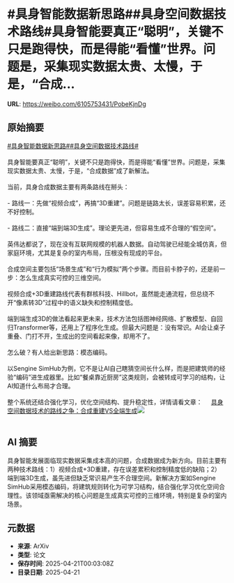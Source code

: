 # #具身智能数据新思路##具身空间数据技术路线#具身智能要真正“聪明”，关键不只是跑得快，而是得能“看懂”世界。问题是，采集现实数据太贵、太慢，于是，“合成...

**URL**: https://weibo.com/6105753431/PobeKjnDg

## 原始摘要

<a href="https://m.weibo.cn/search?containerid=231522type%3D1%26t%3D10%26q%3D%23%E5%85%B7%E8%BA%AB%E6%99%BA%E8%83%BD%E6%95%B0%E6%8D%AE%E6%96%B0%E6%80%9D%E8%B7%AF%23&amp;extparam=%23%E5%85%B7%E8%BA%AB%E6%99%BA%E8%83%BD%E6%95%B0%E6%8D%AE%E6%96%B0%E6%80%9D%E8%B7%AF%23" data-hide=""><span class="surl-text">#具身智能数据新思路#</span></a><a href="https://m.weibo.cn/search?containerid=231522type%3D1%26t%3D10%26q%3D%23%E5%85%B7%E8%BA%AB%E7%A9%BA%E9%97%B4%E6%95%B0%E6%8D%AE%E6%8A%80%E6%9C%AF%E8%B7%AF%E7%BA%BF%23&amp;extparam=%23%E5%85%B7%E8%BA%AB%E7%A9%BA%E9%97%B4%E6%95%B0%E6%8D%AE%E6%8A%80%E6%9C%AF%E8%B7%AF%E7%BA%BF%23" data-hide=""><span class="surl-text">#具身空间数据技术路线#</span></a><br><br>具身智能要真正“聪明”，关键不只是跑得快，而是得能“看懂”世界。问题是，采集现实数据太贵、太慢，于是，“合成数据”成了新解法。<br><br>当前，具身合成数据主要有两条路线在掰头：<br><br>- 路线一：先做“视频合成”，再搞“3D重建”。问题是链路太长，误差容易积累，还不好控制。<br>    <br>- 路线二：直接“端到端3D生成”。理论更先进，但容易生成不合理的“假空间”。<br>    <br>英伟达都说了，现在没有互联网规模的机器人数据。自动驾驶已经能全城仿真，但家庭环境，尤其是复杂的室内布局，压根没有现成的平台。<br><br>合成空间主要包括“场景生成”和“行为模拟”两个步骤。而目前卡脖子的，还是前一步：怎么生成真实可控的三维空间。<br><br>视频合成+3D重建路线代表有群核科技、Hillbot，虽然能走通流程，但总绕不开“像素转3D”过程中的语义缺失和控制精度低。<br><br>端到端生成3D的做法看起来更未来，技术方法包括图神经网络、扩散模型、自回归Transformer等，还用上了程序化生成。但最大问题是：没有常识。AI会让桌子重叠、门打不开，生成出的空间看起来像，却用不了。<br><br>怎么破？有人给出新思路：模态编码。<br><br>以Sengine SimHub为例，它不是让AI自己瞎猜空间长什么样，而是把建筑师的经验“编码”进生成器里。比如“餐桌靠近厨房”这类规则，会被转成可学习的结构，让AI知道什么布局才合理。<br><br>整个系统还结合强化学习，优化空间结构、提升稳定性，详情请看文章： <a href="https://weibo.com/ttarticle/p/show?id=2309405157630707368013" data-hide=""><span class="url-icon"><img style="width: 1rem;height: 1rem" src="https://h5.sinaimg.cn/upload/2015/09/25/3/timeline_card_small_article_default.png" referrerpolicy="no-referrer"></span><span class="surl-text">具身空间数据技术的路线之争：合成重建VS全端生成</span></a><img style="" src="https://tvax1.sinaimg.cn/large/006Fd7o3gy1i0nmt8rlioj30rs0fmq5a.jpg" referrerpolicy="no-referrer"><br><br>

## AI 摘要

具身智能发展面临现实数据采集成本高的问题，合成数据成为新方向。目前主要有两种技术路线：1）视频合成+3D重建，存在误差累积和控制精度低的缺陷；2）端到端3D生成，虽先进但缺乏常识易产生不合理空间。新解决方案如Sengine SimHub采用模态编码，将建筑规则转化为可学习结构，结合强化学习优化空间合理性。该领域亟需解决的核心问题是生成真实可控的三维环境，特别是复杂的室内场景。

## 元数据

- **来源**: ArXiv
- **类型**: 论文
- **保存时间**: 2025-04-21T00:03:08Z
- **目录日期**: 2025-04-21
